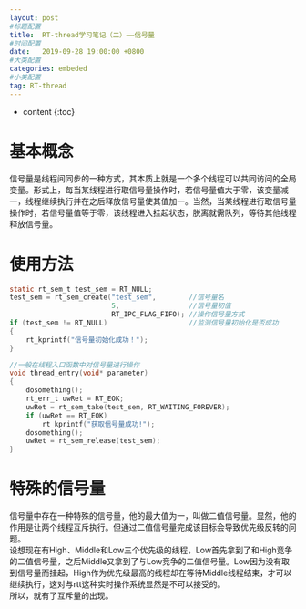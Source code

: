 ```yaml
---
layout: post
#标题配置
title:  RT-thread学习笔记（二）——信号量
#时间配置
date:   2019-09-28 19:00:00 +0800
#大类配置
categories: embeded
#小类配置
tag: RT-thread
---
```


* content
{:toc}



# 基本概念
信号量是线程间同步的一种方式，其本质上就是一个多个线程可以共同访问的全局变量。形式上，每当某线程进行取信号量操作时，若信号量值大于零，该变量减一，线程继续执行并在之后释放信号量使其值加一。当然，当某线程进行取信号量操作时，若信号量值等于零，该线程进入挂起状态，脱离就需队列，等待其他线程释放信号量。  

# 使用方法

``` c
static rt_sem_t test_sem = RT_NULL;
test_sem = rt_sem_create("test_sem",        //信号量名
                         5,                 //信号量初值
                         RT_IPC_FLAG_FIFO); //操作信号量方式
if (test_sem != RT_NULL)                    //监测信号量初始化是否成功
{
    rt_kprintf("信号量初始化成功！");
}

//一般在线程入口函数中对信号量进行操作
void thread_entry(void* parameter)
{
    dosomething();
    rt_err_t uwRet = RT_EOK;
    uwRet = rt_sem_take(test_sem, RT_WAITING_FOREVER);
    if (uwRet == RT_EOK)
        rt_kprintf("获取信号量成功!");
    dosomething();
    uwRet = rt_sem_release(test_sem);
}
```

# 特殊的信号量
信号量中存在一种特殊的信号量，他的最大值为一，叫做二值信号量。显然，他的作用是让两个线程互斥执行。但通过二值信号量完成该目标会导致优先级反转的问题。  
设想现在有High、Middle和Low三个优先级的线程，Low首先拿到了和High竞争的二值信号量，之后Middle又拿到了与Low竞争的二值信号量。Low因为没有取到信号量而挂起，High作为优先级最高的线程却在等待Middle线程结束，才可以继续执行，这对与rtt这种实时操作系统显然是不可以接受的。  
所以，就有了互斥量的出现。